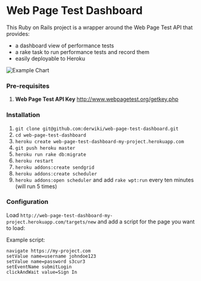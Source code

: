 # Web Page Test Dashboard
This Ruby on Rails project is a wrapper around the Web Page Test API that
provides:
- a dashboard view of performance tests
- a rake task to run performance tests and record them
- easily deployable to Heroku

![Example Chart](https://rawgit.com/derwiki/web-page-test-dashboard/master/screenshot-chart.jpg)

### Pre-requisites
1. **Web Page Test API Key**
http://www.webpagetest.org/getkey.php

### Installation
1. `git clone git@github.com:derwiki/web-page-test-dashboard.git`
1. `cd web-page-test-dashboard`
1. `heroku create web-page-test-dashboard-my-project.herokuapp.com`
1. `git push heroku master`
1. `heroku run rake db:migrate`
1. `heroku restart`
1. `heroku addons:create sendgrid`
1. `heroku addons:create scheduler`
1. `heroku addons:open scheduler` and add `rake wpt:run` every ten minutes (will run 5 times)

### Configuration
Load `http://web-page-test-dashboard-my-project.herokuapp.com/targets/new` and
add a script for the page you want to load:

Example script:
```
navigate https://my-project.com
setValue name=username johndoe123
setValue name=password s3cur3
setEventName submitLogin
clickAndWait value=Sign In
```
